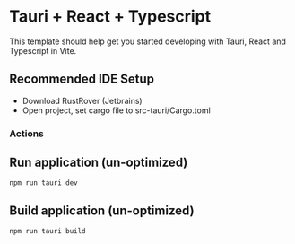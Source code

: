 # Tauri + React + Typescript

This template should help get you started developing with Tauri, React and Typescript in Vite.

## Recommended IDE Setup

- Download RustRover (Jetbrains)
- Open project, set cargo file to src-tauri/Cargo.toml

### Actions

## Run application (un-optimized)
```shell
npm run tauri dev
```

## Build application (un-optimized)
```shell
npm run tauri build
```

